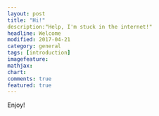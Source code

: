 ```yaml
---
layout: post
title: "Hi!"
description:"Help, I'm stuck in the internet!" 
headline: Welcome
modified: 2017-04-21
category: general
tags: [introduction]
imagefeature: 
mathjax: 
chart: 
comments: true
featured: true
---
```


Enjoy!
